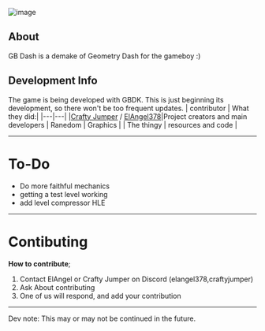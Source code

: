 ![image](https://github.com/ElAngel378/GBDASH/blob/main/.github/artwork/logo.png)

## About

GB Dash is a demake of Geometry Dash for the gameboy :) 

## Development Info

The game is being developed with GBDK. This is just beginning its development, so there won't be too frequent updates.
| contributor | What they did:|
|---|---|
|[Crafty Jumper](https://github.com/crafty-jumper) / [ElAngel378](https://github.com/ElAngel378)|Project creators and main developers 
| Ranedom | Graphics |
| The thingy | resources and code |

---

# To-Do
- Do more faithful mechanics
- getting a test level working
- add level compressor HLE

---

# Contibuting

**How to contribute**;
1. Contact ElAngel or Crafty Jumper on Discord (elangel378,craftyjumper)
2. Ask About contributing
3. One of us will respond, and add your contribution

---

Dev note: This may or may not be continued in the future.
